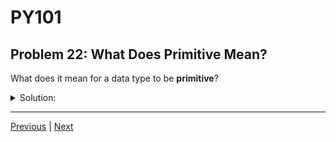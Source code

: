 # PY101
## Problem 22: What Does Primitive Mean?

What does it mean for a data type to be **primitive**?

<details>
<summary>Solution:</summary>

A primitive data type is a basic type that is not composed of other types. It is fundamental and generally immutable, meaning its state or value cannot be changed once it is created.

</details>

---

[Previous](21.md) | [Next](23.md)

